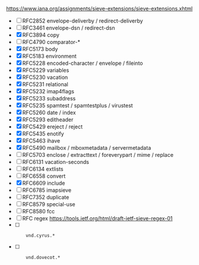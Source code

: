 https://www.iana.org/assignments/sieve-extensions/sieve-extensions.xhtml

- [ ] RFC2852 envelope-deliverby / redirect-deliverby
- [ ] RFC3461 envelope-dsn / redirect-dsn
- [x] RFC3894 copy
- [ ] RFC4790 comparator-*
- [x] RFC5173 body
- [x] RFC5183 environment
- [x] RFC5228 encoded-character / envelope / fileinto
- [x] RFC5229 variables
- [x] RFC5230 vacation
- [x] RFC5231 relational
- [x] RFC5232 imap4flags
- [x] RFC5233 subaddress
- [x] RFC5235 spamtest / spamtestplus / virustest
- [x] RFC5260 date / index
- [x] RFC5293 editheader
- [x] RFC5429 ereject / reject
- [x] RFC5435 enotify
- [x] RFC5463 ihave
- [x] RFC5490 mailbox / mboxmetadata / servermetadata
- [ ] RFC5703 enclose / extracttext / foreverypart / mime / replace
- [ ] RFC6131 vacation-seconds
- [ ] RFC6134 extlists
- [ ] RFC6558 convert
- [x] RFC6609 include
- [ ] RFC6785 imapsieve
- [ ] RFC7352 duplicate
- [ ] RFC8579 special-use
- [ ] RFC8580 fcc
- [ ] RFC     regex                https://tools.ietf.org/html/draft-ietf-sieve-regex-01
- [ ]         vnd.cyrus.*
- [ ]         vnd.dovecot.*
